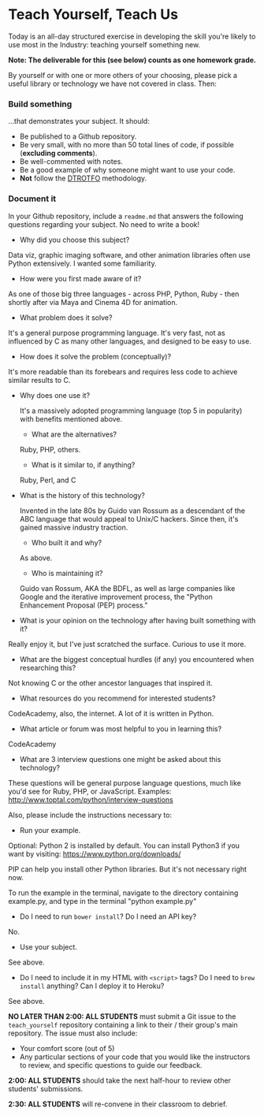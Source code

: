 # Teach Yourself, Teach Us

Today is an all-day structured exercise in developing the skill you're likely to use most in the Industry: teaching yourself something new.

**Note: The deliverable for this (see below) counts as one homework grade.**

By yourself or with one or more others of your choosing, please pick a useful library or technology we have not covered in class. Then:

### Build something

...that demonstrates your subject. It should:
- Be published to a Github repository.
- Be very small, with no more than 50 total lines of code, if possible (**excluding comments**).
- Be well-commented with notes.
- Be a good example of why someone might want to use your code.
- **Not** follow the [DTROTFO](https://i.imgur.com/RadSf.jpg) methodology.

### Document it

In your Github repository, include a `readme.md` that answers the following questions regarding your subject. No need to write a book!

- Why did you choose this subject?

Data viz, graphic imaging software, and other animation libraries often use Python extensively. I wanted some familiarity.

  - How were you first made aware of it?

As one of those big three languages - across PHP, Python, Ruby - then shortly after via Maya and Cinema 4D for animation.

- What problem does it solve?

It's a general purpose programming language. It's very fast, not as influenced by C as many other languages, and designed to be easy to use.

  - How does it solve the problem (conceptually)?

  It's more readable than its forebears and requires less code to achieve similar results to C.

- Why does one use it?

  It's a massively adopted programming language (top 5 in popularity) with benefits mentioned above.

  - What are the alternatives?

  Ruby, PHP, others.

  - What is it similar to, if anything?

  Ruby, Perl, and C

- What is the history of this technology?

  Invented in the late 80s by Guido van Rossum as a descendant of the ABC language that would appeal to Unix/C hackers. Since then, it's gained massive industry traction.

  - Who built it and why?

  As above.

  - Who is maintaining it?

  Guido van Rossum, AKA the BDFL, as well as large companies like Google and the iterative improvement process, the "Python Enhancement Proposal (PEP) process."

- What is your opinion on the technology after having built something with it?

Really enjoy it, but I've just scratched the surface. Curious to use it more.

- What are the biggest conceptual hurdles (if any) you encountered when researching this?

Not knowing C or the other ancestor languages that inspired it.

- What resources do you recommend for interested students?

CodeAcademy, also, the internet. A lot of it is written in Python.

  - What article or forum was most helpful to you in learning this?

  CodeAcademy

- What are 3 interview questions one might be asked about this technology?

These questions will be general purpose language questions, much like you'd see for Ruby, PHP, or JavaScript. Examples: http://www.toptal.com/python/interview-questions

Also, please include the instructions necessary to:

- Run your example.

Optional:
Python 2 is installed by default. You can install Python3 if you want by visiting: https://www.python.org/downloads/

PIP can help you install other Python libraries. But it's not necessary right now.

To run the example in the terminal, navigate to the directory containing example.py, and type in the terminal "python example.py"

  - Do I need to run `bower install`? Do I need an API key?

  No.

- Use your subject.

See above.

  - Do I need to include it in my HTML with `<script>` tags? Do I need to `brew install` anything? Can I deploy it to Heroku?

  See above.


**NO LATER THAN 2:00: ALL STUDENTS** must submit a Git issue to the `teach_yourself` repository containing a link to their / their group's main repository. The issue must also include:

- Your comfort score (out of 5)
- Any particular sections of your code that you would like the instructors to review, and specific questions to guide our feedback.

**2:00: ALL STUDENTS** should take the next half-hour to review other students' submissions.

**2:30: ALL STUDENTS** will re-convene in their classroom to debrief.
